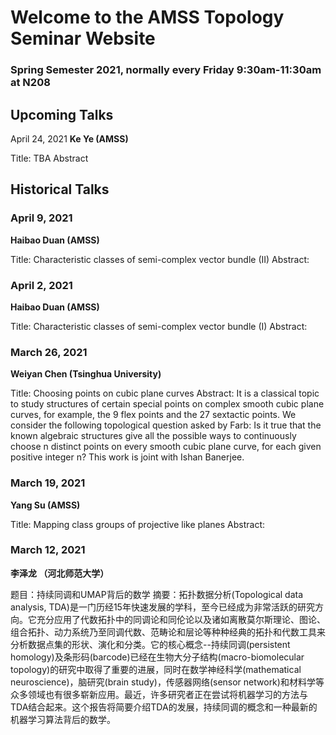 # Welcome to the AMSS Topology Seminar Website 

### Spring Semester 2021, normally every Friday 9:30am-11:30am at N208 

## Upcoming Talks

April 24, 2021
**Ke Ye (AMSS)**

Title: TBA
Abstract


## Historical Talks

### April 9, 2021
**Haibao Duan (AMSS)**

Title: Characteristic classes of semi-complex vector bundle (II)
Abstract:


### April 2, 2021
**Haibao Duan (AMSS)**

Title: Characteristic classes of semi-complex vector bundle (I)
Abstract:

### March 26, 2021
**Weiyan Chen (Tsinghua University)**

Title: Choosing points on cubic plane curves
Abstract: It is a classical topic to study structures of certain special points on complex smooth cubic plane curves, for example, the 9 flex points and the 27 sextactic points. We consider the following topological question asked by Farb: Is it true that the known algebraic structures give all the possible ways to continuously choose n distinct points on every smooth cubic plane curve, for each given positive integer n? This work is joint with Ishan Banerjee.


### March 19, 2021
**Yang Su (AMSS)**

Title: Mapping class groups of projective like planes
Abstract:


### March 12, 2021
**李泽龙 （河北师范大学）**

题目：持续同调和UMAP背后的数学
摘要：拓扑数据分析(Topological data analysis, TDA)是一门历经15年快速发展的学科，至今已经成为非常活跃的研究方向。它充分应用了代数拓扑中的同调论和同伦论以及诸如离散莫尔斯理论、图论、组合拓扑、动力系统乃至同调代数、范畴论和层论等种种经典的拓扑和代数工具来分析数据点集的形状、演化和分类。它的核心概念--持续同调(persistent homology)及条形码(barcode)已经在生物大分子结构(macro-biomolecular topology)的研究中取得了重要的进展，同时在数学神经科学(mathematical neuroscience)，脑研究(brain study)，传感器网络(sensor network)和材料学等众多领域也有很多崭新应用。最近，许多研究者正在尝试将机器学习的方法与TDA结合起来。这个报告将简要介绍TDA的发展，持续同调的概念和一种最新的机器学习算法背后的数学。


